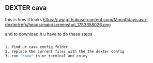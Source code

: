 ##    DEXTER cava 

this is how it looks 
https://raw.githubusercontent.com/Moon0day/cava-dexter/refs/heads/main/screenshot_1753358026.png

and to download it u have to do these steps

```bash

1. find ur cava config folder
2. replace the current files with the the dexter config
3. run "cava" in ur terminal and enjoy
```
